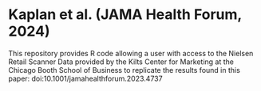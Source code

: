 # Kaplan et al. (JAMA Health Forum, 2024)
This repository provides R code allowing a user with access to the Nielsen Retail Scanner Data provided by the Kilts Center for Marketing at the Chicago Booth School of Business to replicate the results found in this paper: doi:10.1001/jamahealthforum.2023.4737
